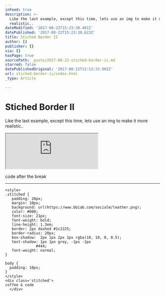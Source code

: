 ```yaml
---
inFeed: true
description: >-
  Like the last example, except this time, lets use an img to make it more
  realistic..
dateModified: '2017-08-22T15:23:30.401Z'
datePublished: '2017-08-22T15:23:30.623Z'
title: Stiched Border II
author: []
publisher: {}
via: {}
hasPage: true
sourcePath: _posts/2017-08-22-stiched-border-ii.md
starred: false
datePublishedOriginal: '2017-08-22T12:13:33.965Z'
url: stiched-border-ii/index.html
_type: Article

---
```

# Stiched Border II

Like the last example, except this time, lets use an img to make it more realistic..

<iframe src="https://the-grid.github.io/ed-userhtml/?g=eJxlUVluwyAU_OcUT4rUpFK81vkhbu7C8oJRMVhAaqdV7l6bOFGkItZh5q1tiFeDJ5KHqKPoUMIvAYCBSamtolCXw3RckJ55pS2F6gFwJr6UdxcrKVy82XUxDoEWxTiOOeea8Vy4vghOaGb6wiCLHfp8sOo9yYUzzlPYlGWZ3mdnYxb0D84-q9VFwkbUqosUuDMyoUZbzLoVrfIP7O_xOC9xtlgPE0gWllQ2lajr-vDynXkm9SW85MXdlIWOSTdSSNrZ-fP0irNdVe5hWcvMD_foI07xKatWtvJ43UO2XNMGsFBfxqZpmv-JWed7Zo7kRgh38poa8Kz_vdw30hZro1qpv0EYFsLn9tGz7YkIdz4jwttcV4mzgbaYeac_5IaOMQ" height="115" style=""></iframe>

code after the break

---

    <style>
    .stitched {
       padding: 20px;
       margin: 10px;
       background: url(https://www.bbiab.com/socialm/leather.png);
       color: #000;
       font-size: 21px;
       font-weight: bold;
       line-height: 1.3em;
       border: 2px dashed #1c2225;
       border-radius: 20px;
       box-shadow:  2px 1px 2px 1px rgba(10, 10, 0, 0.5);
       text-shadow: 1px 1px grey, -1px -1px   
                  #444;
       font-weight: normal;
    }
    
    body {
      padding: 10px;
    }
    </style>
    <div class='stitched'>
    coffee & code
      </div>